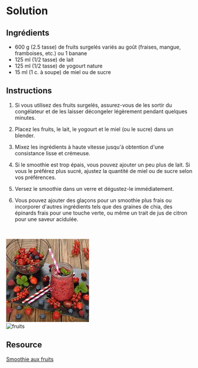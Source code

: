 # Solution

## Ingrédients
- 600 g (2.5 tasse) de fruits surgelés variés au goût (fraises, mangue, framboises, etc.) ou 1 banane
- 125 ml (1/2 tasse) de lait
- 125 ml (1/2 tasse) de yogourt nature
- 15 ml (1 c. à soupe) de miel ou de sucre

## Instructions

1. Si vous utilisez des fruits surgelés, assurez-vous de les sortir du congélateur et de les laisser décongeler légèrement pendant quelques minutes.

2. Placez les fruits, le lait, le yogourt et le miel (ou le sucre) dans un blender.

3. Mixez les ingrédients à haute vitesse jusqu'à obtention d'une consistance lisse et crémeuse.

4. Si le smoothie est trop épais, vous pouvez ajouter un peu plus de lait. Si vous le préférez plus sucré, ajustez la quantité de miel ou de sucre selon vos préférences.

5. Versez le smoothie dans un verre et dégustez-le immédiatement.

6. Vous pouvez ajouter des glaçons pour un smoothie plus frais ou incorporer d'autres ingrédients tels que des graines de chia, des épinards frais pour une touche verte, ou même un trait de jus de citron pour une saveur acidulée.

<br>

![juice](../images/fruit.png)<br>
![fruits](https://assets.afcdn.com/recipe/20160321/21168_w1024h768c1cx2677cy1784.jpg)

## Resource
[Smoothie aux fruits](https://www.ricardocuisine.com/recettes/5031-smoothie-aux-fruits)

